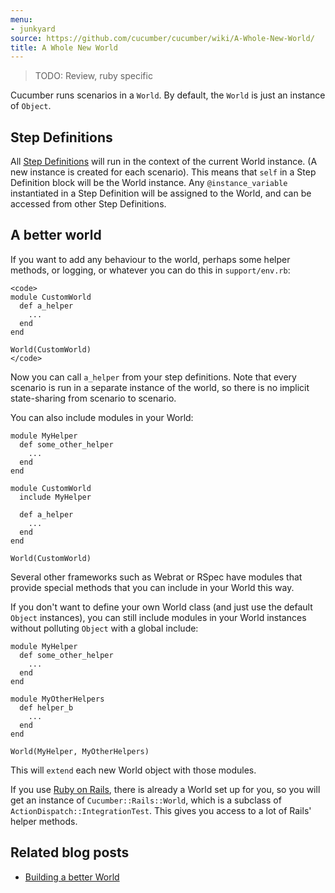 ```yaml
---
menu:
- junkyard
source: https://github.com/cucumber/cucumber/wiki/A-Whole-New-World/
title: A Whole New World
---
```


> TODO: Review, ruby specific


Cucumber runs scenarios in a <code>World</code>. By default, the <code>World</code> is just an instance of <code>Object</code>.

## Step Definitions

All [Step Definitions](/cucumber/step-definitions/) will run in the context of the current World instance. (A new instance is created for each scenario). This means that <code>self</code> in a Step Definition block will be the World instance. Any <code>@instance_variable</code> instantiated in a Step Definition will be assigned to the World, and can be accessed from other Step Definitions.

## A better world

If you want to add any behaviour to the world, perhaps some helper methods, or logging, or whatever you can do this in `support/env.rb`:

```
<code>
module CustomWorld
  def a_helper
    ...
  end
end

World(CustomWorld)
</code>
```

Now you can call <code>a_helper</code> from your step definitions. Note that every scenario is run in a separate instance of the world, so there is no implicit state-sharing from scenario to scenario.

You can also include modules in your World:

```
module MyHelper
  def some_other_helper
    ...
  end
end

module CustomWorld
  include MyHelper

  def a_helper
    ...
  end
end

World(CustomWorld)
```

Several other frameworks such as Webrat or RSpec have modules that provide special methods that you can include in your World this way.

If you don't want to define your own World class (and just use the default <code>Object</code> instances), you can still include modules in your World instances without polluting <code>Object</code> with a global include:

```
module MyHelper
  def some_other_helper
    ...
  end
end

module MyOtherHelpers
  def helper_b
    ...
  end
end

World(MyHelper, MyOtherHelpers)
```

This will <code>extend</code> each new World object with those modules.

If you use [Ruby on Rails](/implementations/ruby/ruby-on-rails/), there is already a World set up for you, so you will get an instance of <code>Cucumber::Rails::World</code>, which is a subclass of <code>ActionDispatch::IntegrationTest</code>. This gives you access to a lot of Rails' helper methods.

## Related blog posts

- [Building a better World](http://drnicwilliams.com/2009/04/15/cucumber-building-a-better-world-object/)
